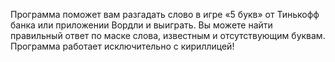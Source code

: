 Программа поможет вам разгадать слово в игре «5 букв» от Тинькофф банка или приложении Вордли и выиграть. 
Вы можете найти правильный ответ по маске слова, известным и отсутствующим буквам. 
Программа работает исключительно с кириллицей!
